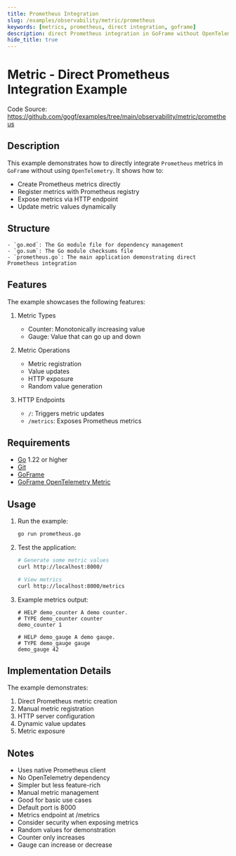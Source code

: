 ```yaml
---
title: Prometheus Integration
slug: /examples/observability/metric/prometheus
keywords: [metrics, prometheus, direct integration, goframe]
description: direct Prometheus integration in GoFrame without OpenTelemetry
hide_title: true
---
```


# Metric - Direct Prometheus Integration Example

Code Source: https://github.com/gogf/examples/tree/main/observability/metric/prometheus


## Description

This example demonstrates how to directly integrate `Prometheus` metrics in `GoFrame` without using `OpenTelemetry`. It shows how to:
- Create Prometheus metrics directly
- Register metrics with Prometheus registry
- Expose metrics via HTTP endpoint
- Update metric values dynamically

## Structure

```text
- `go.mod`: The Go module file for dependency management
- `go.sum`: The Go module checksums file
- `prometheus.go`: The main application demonstrating direct Prometheus integration
```

## Features

The example showcases the following features:
1. Metric Types
   - Counter: Monotonically increasing value
   - Gauge: Value that can go up and down

2. Metric Operations
   - Metric registration
   - Value updates
   - HTTP exposure
   - Random value generation

3. HTTP Endpoints
   - `/`: Triggers metric updates
   - `/metrics`: Exposes Prometheus metrics

## Requirements

- [Go](https://golang.org/dl/) 1.22 or higher
- [Git](https://git-scm.com/downloads)
- [GoFrame](https://goframe.org)
- [GoFrame OpenTelemetry Metric](https://github.com/gogf/gf/tree/master/contrib/metric/otelmetric)

## Usage

1. Run the example:
   ```bash
   go run prometheus.go
   ```

2. Test the application:
   ```bash
   # Generate some metric values
   curl http://localhost:8000/
   
   # View metrics
   curl http://localhost:8000/metrics
   ```

3. Example metrics output:
   ```text
   # HELP demo_counter A demo counter.
   # TYPE demo_counter counter
   demo_counter 1
   
   # HELP demo_gauge A demo gauge.
   # TYPE demo_gauge gauge
   demo_gauge 42
   ```

## Implementation Details

The example demonstrates:
1. Direct Prometheus metric creation
2. Manual metric registration
3. HTTP server configuration
4. Dynamic value updates
5. Metric exposure

## Notes

- Uses native Prometheus client
- No OpenTelemetry dependency
- Simpler but less feature-rich
- Manual metric management
- Good for basic use cases
- Default port is 8000
- Metrics endpoint at /metrics
- Consider security when exposing metrics
- Random values for demonstration
- Counter only increases
- Gauge can increase or decrease

